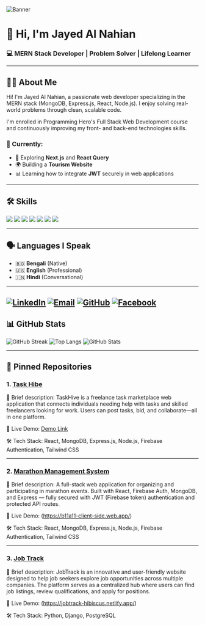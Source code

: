 ![Banner](https://i.ibb.co/277zdLjh/final-2.jpg)

# 👋 Hi, I'm Jayed Al Nahian  
### 💻 MERN Stack Developer | Problem Solver | Lifelong Learner

---

## 👨‍💻 About Me

Hi! I'm Jayed Al Nahian, a passionate web developer specializing in the MERN stack (MongoDB, Express.js, React, Node.js). I enjoy solving real-world problems through clean, scalable code.

I'm enrolled in Programming Hero's Full Stack Web Development course and continuously improving my front- and back-end technologies skills.

### 🌱 Currently:
- 🚀 Exploring **Next.js** and **React Query**
- 🌍 Building a **Tourism Website**
- 📊 Learning how to integrate **JWT** securely in web applications

---

## 🛠️ Skills

<p align="left">
  <img src="https://img.shields.io/badge/React-61DAFB?logo=react&logoColor=white&style=for-the-badge" />
  <img src="https://img.shields.io/badge/Node.js-339933?logo=node.js&logoColor=white&style=for-the-badge" />
  <img src="https://img.shields.io/badge/Express.js-000000?logo=express&logoColor=white&style=for-the-badge" />
  <img src="https://img.shields.io/badge/MongoDB-47A248?logo=mongodb&logoColor=white&style=for-the-badge" />
  <img src="https://img.shields.io/badge/Tailwind_CSS-38B2AC?logo=tailwind-css&logoColor=white&style=for-the-badge" />
  <img src="https://img.shields.io/badge/Firebase-FFCA28?logo=firebase&logoColor=white&style=for-the-badge" />
  <img src="https://img.shields.io/badge/Git-F05032?logo=git&logoColor=white&style=for-the-badge" />
</p>

---

## 🗣️ Languages I Speak

- 🇧🇩 **Bengali** (Native)
- 🇺🇸 **English** (Professional)
- 🇮🇳 **Hindi** (Conversational)

---

[![LinkedIn](https://img.shields.io/badge/LinkedIn-blue?style=for-the-badge&logo=linkedin&logoColor=white)](https://www.linkedin.com/in/jayed-al-nahian-83b369317/)
[![Email](https://img.shields.io/badge/Gmail-D14836?style=for-the-badge&logo=gmail&logoColor=white)](mailto:jnahian752@gmail.com)
[![GitHub](https://img.shields.io/badge/GitHub-100000?style=for-the-badge&logo=github&logoColor=white)](https://github.com/jayedalnahian)
[![Facebook](https://img.shields.io/badge/Facebook-1877F2?style=for-the-badge&logo=facebook&logoColor=white)](https://www.facebook.com/nahianlatsgo/)
---

## 📊 GitHub Stats
![GitHub Streak](https://github-readme-streak-stats.herokuapp.com/?user=jayedalnahian&theme=radical&hide_border=true)
![Top Langs](https://github-readme-stats.vercel.app/api/top-langs/?username=jayedalnahian&layout=compact&theme=radical)
![GitHub Stats](https://github-readme-stats.vercel.app/api?username=jayedalnahian&show_icons=true&theme=radical)


---

## 📌 Pinned Repositories

### 1. [Task Hibe](https://github.com/jayedalnahian/b11-a9)
📝 Brief description: TaskHive is a freelance task marketplace web application that connects individuals needing help with tasks and skilled freelancers looking for work. Users can post tasks, bid, and collaborate—all in one platform.

🚀 Live Demo: [Demo Link](https://b11a10.web.app/)

🛠️ Tech Stack: React, MongoDB, Express.js, Node.js, Firebase Authentication, Tailwind CSS

---

### 2. [Marathon Management System](https://github.com/jayedalnahian/b11-a11)
📝 Brief description: A full-stack web application for organizing and participating in marathon events. Built with React, Firebase Auth, MongoDB, and Express — fully secured with JWT (Firebase token) authentication and protected API routes.

🚀 Live Demo: (https://b11a11-client-side.web.app/)

🛠️ Tech Stack: React, MongoDB, Express.js, Node.js, Firebase Authentication, Tailwind CSS

---

### 3. [Job Track](https://github.com/jayedalnahian/b11-a10)
📝 Brief description: JobTrack is an innovative and user-friendly website designed to help job seekers explore job opportunities across multiple companies. The platform serves as a centralized hub where users can find job listings, review qualifications, and apply for positions.

🚀 Live Demo: (https://jobtrack-hibiscus.netlify.app/)

🛠️ Tech Stack: Python, Django, PostgreSQL
